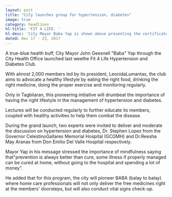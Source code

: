 ```yaml
---
layout: post
title: "City launches group for hypertension, diabetes"
image: true
category: headlines
hl-title: 'FIT 4 LIFE. '
hl-desc: 'City Mayor Baba Yap is shown above presenting the certificate of appreciation to Dr.Stepehen Lopez of the Gov. CelestinoGallares Memorial Hospital during the official launching of the Fit 4 Life Hypertension and Diabetes Club last week.'
dated: Dec 17 - 23, 2017
---
```


A true-blue health buff, City Mayor John Geesnell "Baba" Yap through the City Health Office launched last weethe Fit 4 Life Hypertension and Diabetes Club. 

With almost 2,000 members led by its president, LeonidaLumantas, the club aims to advocate a healthy lifestyle by eating the right food, drinking the right medicine, doing the proper exercise and monitoring regularly. 

Only in Tagbilaran, this pioneering initiative will drumbeat the importance of having the right lifestyle in the management of hypertension and diabetes. 

Lectures will be conducted regularly to further educate its members, coupled with healthy activities to help them combat the disease. 

During the grand launch, two experts were invited to deliver and moderate the discussion on hypertension and diabetes, Dr. Stephen Lopez from the Governor CelestinoGallares Memorial Hospital (GCGMH) and Dr.Reesha May Aranas from Don Emilio Del Valle Hospital respectively.

Mayor Yap in his message stressed the importance of mindfulness saying that"prevention is always better than cure, some illness if properly managed can be cured at home, without going to the hospital and spending a lot of money”. 

He added that for this program, the city will pioneer BABA (balay to balay) where home care professionals will not only deliver the free medicines right at the members' doorsteps, but will also conduct vital signs check-up.